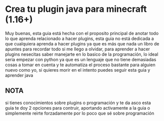 # Crea tu plugin java para minecraft (1.16+)


Muy buenas, esta guia está hecha con el proposito principal de anotar todo lo que aprenda relacionado a hacer plugins, esta guia no está dedicada a que cualquiera aprenda a hacer plugins ya que es más que nada un libro de apuntes para recordar todo si me llego a olvidar, para aprender a hacer plugins nesecitas saber manejarte en lo basico de la programación, lo ideal seria empezar con python ya que es un lenguaje que no tiene demasiadas cosas a tomar en cuenta y te automatiza el proceso bastante para alguien nuevo como yo, si quieres morir en el intento puedes seguir esta guia y aprender java

## NOTA

si tienes conocimientos sobre plugins o programación y te da asco esta guia te doy 2 opciones para contruir, aportando activamente a la guia o simplemente reirte forzadamente por lo poco que sé sobre programación








